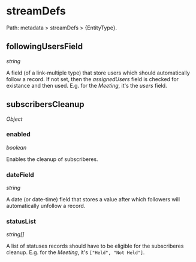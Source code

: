 # streamDefs

Path: metadata > streamDefs > {EntityType}.

## followingUsersField

*string*

A field (of a link-multiple type) that store users which should automatically follow a record. If not set, then the *assignedUsers* field is checked for existance and then used. E.g. for the *Meeting*, it's the *users* field.

## subscribersCleanup

*Object*

### enabled

*boolean*

Enables the cleanup of subscriberes.

### dateField

*string*

A date (or date-time) field that stores a value after which followers will automatically unfollow a record.

### statusList

*string[]*

A list of statuses records should have to be eligible for the subscriberes cleanup. E.g. for the *Meeting*, it's `["Held", "Not Held"]`.

